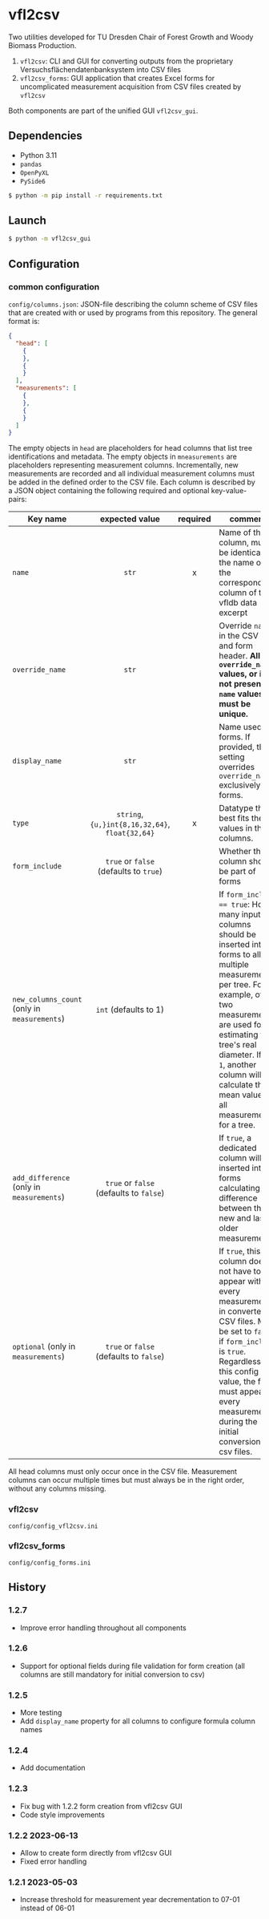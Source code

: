 # vfl2csv

Two utilities developed for TU Dresden Chair of Forest Growth and Woody Biomass Production.

1. `vfl2csv`: CLI and GUI for converting outputs from the proprietary Versuchsflächendatenbanksystem into CSV files
2. `vfl2csv_forms`: GUI application that creates Excel forms for uncomplicated measurement acquisition from CSV files
   created by `vfl2csv`

Both components are part of the unified GUI `vfl2csv_gui`.

## Dependencies

* Python 3.11
* `pandas`
* `OpenPyXL`
* `PySide6`

```bash
$ python -m pip install -r requirements.txt
```

## Launch

```bash
$ python -m vfl2csv_gui
```

## Configuration

### common configuration

`config/columns.json`:
JSON-file describing the column scheme of CSV files that are created with or used by programs from this repository.
The general format is:

```json
{
  "head": [
    {
    },
    {
    }
  ],
  "measurements": [
    {
    },
    {
    }
  ]
}
```

The empty objects in `head` are placeholders for head columns that list tree identifications and metadata.
The empty objects in `mneasurements` are placeholders representing measurement columns.
Incrementally, new measurements are recorded and all individual measurement columns must be added in the defined order
to the CSV file.
Each column is described by a JSON object containing the following required and optional key-value-pairs:

| Key name                                     |                 expected value                  | required | comment                                                                                                                                                                                                                                                                                                |
|----------------------------------------------|:-----------------------------------------------:|:--------:|--------------------------------------------------------------------------------------------------------------------------------------------------------------------------------------------------------------------------------------------------------------------------------------------------------|
| `name`                                       |                      `str`                      |    x     | Name of the column, must be identical to the name of the corresponding column of the vfldb data excerpt                                                                                                                                                                                                |                                                                                                                                                                                                
| `override_name`                              |                      `str`                      |          | Override `name` in the CSV files and form header. **All `override_name` values, or if not present, `name` values must be unique.**                                                                                                                                                                     |
| `display_name`                               |                      `str`                      |          | Name used in forms. If provided, this setting overrides `override_name` exclusively in forms.                                                                                                                                                                                                          |
| `type`                                       | `string`, `{u,}int{8,16,32,64}`, `float{32,64}` |    x     | Datatype that best fits the values in the columns.                                                                                                                                                                                                                                                     |
| `form_include`                               |     `true` or `false` (defaults to `true`)      |          | Whether this column should be part of forms                                                                                                                                                                                                                                                            |
| `new_columns_count` (only in `measurements`) |              `int` (defaults to 1)              |          | If `form_include == true`: How many input columns should be inserted into forms to allow multiple measurements per tree. For example, often two measurements are used for estimating the tree's real diameter. If `> 1`, another column will calculate the mean values of all measurements for a tree. |
| `add_difference` (only in `measurements`)    |     `true` or `false` (defaults to `false`)     |          | If `true`, a dedicated column will be inserted into forms calculating the difference between the new and last older measurements.                                                                                                                                                                      |
| `optional` (only in `measurements`)          |     `true` or `false` (defaults to `false`)     |          | If `true`, this column does not have to appear within every measurement in converted CSV files. Must be set to `false` if `form_include` is `true`. Regardless of this config value, the field must appear in every measurement during the initial conversion to csv files.                            | 

All head columns must only occur once in the CSV file.
Measurement columns can occur multiple times but must always be in the right order, without any columns missing.

### vfl2csv

`config/config_vfl2csv.ini`

### vfl2csv_forms

`config/config_forms.ini`

## History

### 1.2.7

* Improve error handling throughout all components

### 1.2.6

* Support for optional fields during file validation for form creation (all columns are still mandatory for initial
  conversion to csv)

### 1.2.5

* More testing
* Add `display_name` property for all columns to configure formula column names

### 1.2.4

* Add documentation

### 1.2.3

* Fix bug with 1.2.2 form creation from vfl2csv GUI
* Code style improvements

### 1.2.2 2023-06-13

* Allow to create form directly from vfl2csv GUI
* Fixed error handling

### 1.2.1 2023-05-03

* Increase threshold for measurement year decrementation to 07-01 instead of 06-01
